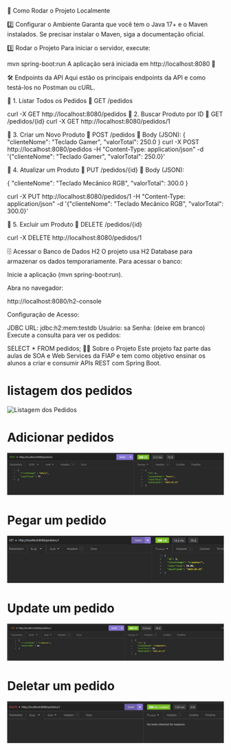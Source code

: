 🚀 Como Rodar o Projeto Localmente

2️⃣ Configurar o Ambiente Garanta que você tem o Java 17+ e o Maven instalados. Se precisar instalar o Maven, siga a documentação oficial.

3️⃣ Rodar o Projeto Para iniciar o servidor, execute:

mvn spring-boot:run A aplicação será iniciada em http://localhost:8080 🚀

🛠️ Endpoints da API Aqui estão os principais endpoints da API e como testá-los no Postman ou cURL.

🔹 1. Listar Todos os Pedidos 📌 GET /pedidos

curl -X GET http://localhost:8080/pedidos 🔹 2. Buscar Produto por ID 📌 GET /pedidos/{id} curl -X GET http://localhost:8080/pedidos/1

🔹 3. Criar um Novo Produto 📌 POST /pedidos 📌 Body (JSON): { "clienteNome": "Teclado Gamer", "valorTotal": 250.0 } curl -X POST http://localhost:8080/pedidos -H "Content-Type: application/json" -d '{"clienteNome": "Teclado Gamer", "valorTotal": 250.0}'

🔹 4. Atualizar um Produto 📌 PUT /pedidos/{id} 📌 Body (JSON):

{ "clienteNome": "Teclado Mecânico RGB", "valorTotal": 300.0 }

curl -X PUT http://localhost:8080/pedidos/1 -H "Content-Type: application/json" -d '{"clienteNome": "Teclado Mecânico RGB", "valorTotal": 300.0}'

🔹 5. Excluir um Produto 📌 DELETE /pedidos/{id}

curl -X DELETE http://localhost:8080/pedidos/1

🗄️ Acessar o Banco de Dados H2 O projeto usa H2 Database para armazenar os dados temporariamente. Para acessar o banco:

Inicie a aplicação (mvn spring-boot:run).

Abra no navegador:

http://localhost:8080/h2-console

Configuração de Acesso:

JDBC URL: jdbc:h2:mem:testdb Usuário: sa Senha: (deixe em branco) Execute a consulta para ver os pedidos:

SELECT * FROM pedidos; 👨‍🏫 Sobre o Projeto Este projeto faz parte das aulas de SOA e Web Services da FIAP e tem como objetivo ensinar os alunos a criar e consumir APIs REST com Spring Boot.

# listagem dos pedidos 

![Listagem dos Pedidos](.img\list.png)

# Adicionar pedidos

![Adicionar Pedidos](img\add.png)

# Pegar um pedido

![Pegar 1 Pedidos](img\get1.png)

# Update um pedido

![Atualizar 1 pedido](img\update.png)

# Deletar um pedido

![Deletar 1 pedido](img\delete.png)


